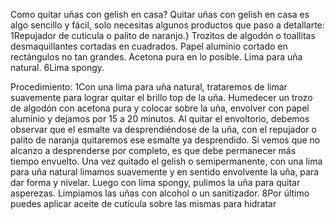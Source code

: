 Como quitar uñas con gelish en casa?
Quitar uñas con gelish en casa es algo sencillo y fácil, solo necesitas algunos productos que paso a detallarte:
1Repujador de cuticula o palito de naranjo.}
Trozitos de algodón o toallitas desmaquillantes cortadas en cuadrados.
Papel aluminio cortado en rectángulos no tan grandes.
Acetona pura en lo posible.
Lima para uña natural.
6Lima spongy.

Procedimiento:
1Con una lima para uña natural, trataremos de limar suavemente para lograr quitar el brillo top de la uña.
Humedecer un trozo de algodón con acetona pura y colocar sobre la uña, envolver con papel aluminio y dejamos por 15 a 20 minutos.
Al quitar el envoltorio, debemos observar que el esmalte va desprendiéndose de la uña, con el repujador o palito de naranja quitaremos ese esmalte ya desprendido.
Si vemos que no alcanzo a desprenderse por completo, es que debe permanecer más tiempo envuelto.
Una vez quitado el gelish o semipermanente, con una lima para uña natural limamos suavemente y en sentido envolvente la uña, para dar forma y nivelar.
Luego con lima spongy, pulimos la uña para quitar asperezas.
Limpiamos las uñas con alcohol o un sanitizador.
8Por último puedes aplicar aceite de cutícula sobre las mismas para hidratar
